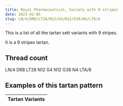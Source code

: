 ```yaml
---
title: Royal Pharmaceutical, Society with 9 stripes
date: 2023-02-05
slug: LN/4/DR8/LT28/N12/G4/N12/G38/N4/LTA/6
---
```

This is a list of all the tartan sett variants with 9 stripes.

It is a 9 stripes tartan.


## Thread count
LN/4 DR8 LT28 N12 G4 N12 G38 N4 LTA/6

## Examples of this tartan pattern

| Tartan Variants |
|---------------|
